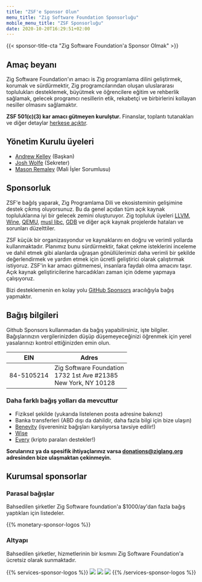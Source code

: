 ```yaml
---
title: "ZSF'e Sponsor Olun"
menu_title: "Zig Software Foundation Sponsorluğu"
mobile_menu_title: "ZSF Sponsorluğu"
date: 2020-10-20T16:29:51+02:00
---
```

{{< sponsor-title-cta "Zig Software Foundation'a Sponsor Olmak" >}}

## Amaç beyanı
Zig Software Foundation'ın amacı is Zig programlama dilini geliştirmek, korumak ve sürdürmektir, Zig programcılarından oluşan uluslararası toplulukları desteklemek, büyütmek ve öğrencilere eğitim ve rehberlik sağlamak, gelecek programcı nesillerin etik, rekabetçi ve birbirlerini kollayan nesiller olmasını sağlamaktır.

**ZSF 501(c)(3) kar amacı gütmeyen kurulştur.** Finanslar, toplantı tutanakları ve diğer detaylar [herkese açıktır](https://drive.google.com/drive/folders/1ucHARxVbhrBbuZDbhrGHYDTsYAs8_bMH?usp=sharing).

## Yönetim Kurulu üyeleri

- [Andrew Kelley](https://andrewkelley.me/) (Başkan)
- [Josh Wolfe](https://github.com/thejoshwolfe/) (Sekreter)
- [Mason Remaley](https://twitter.com/masonremaley/) (Mali İşler Sorumlusu)

## Sponsorluk

ZSF'e bağılş yaparak, Zig Programlama Dili ve ekosisteminin gelişimine destek çıkmış oluyorsunuz. Bu da genel açıdan tüm açık kaynak topluluklarına iyi bir gelecek zemini oluşturuyor. Zig topluluk üyeleri [LLVM](https://llvm.org/), [Wine](https://winehq.org/), [QEMU](https://qemu.org/), [musl libc](https://musl.libc.org/), [GDB](https://www.gnu.org/software/gdb/) ve diğer açık kaynak projelerde hataları ve sorunları düzelttiler.

ZSF küçük bir organizasyondur ve kaynaklarını en doğru ve verimli yollarda kullanmaktadır. Planımız bunu sürdürmektir, fakat çekme isteklerini inceleme ve dahil etmek gibi alanlarda uğraşan gönüllülerimizi daha verimli bir şekilde değerlendirmek ve yardım etmek için ücretli geliştirici olarak çalıştırmak istiyoruz. ZSF'in kar amacı gütmemesi, insanlara faydalı olma amacını taşır. Açık kaynak geliştiricilerine harcadıkları zaman için ödeme yapmaya çalışıyoruz.

Bizi desteklemenin en kolay yolu [GitHub Sponsors](https://github.com/sponsors/ziglang) aracılığıyla bağış yapmaktır.

## Bağış bilgileri
Github Sponsors kullanmadan da bağış yapabilirsiniz, işte bilgiler.
Bağışlarınızın vergilerinizden düşüp düşemeyeceğinizi öğrenmek için yerel yasalarınızı kontrol ettiğinizden emin olun.

|   **EIN**   | **Adres** |
|-------------|-----------|
| 84-5105214  | Zig Software Foundation  <br> 1732 1st Ave #21385  <br> New York, NY 10128|

### Daha farklı bağış yolları da mevcuttur
- Fiziksel şekilde (yukarıda listelenen posta adresine bakınız)
- Banka transferleri (ABD dışı da dahildir, daha fazla bilgi için bize ulaşın)
- [Benevity](https://benevity.com) (işvereniniz bağışları karşılıyorsa tavsiye edilir!)
- [Wise](https://wise.com)
- [Every](https://www.every.org/zig-software-foundation-inc/) (kripto paraları destekler!)

**Sorularınız ya da spesifik ihtiyaçlarınız varsa donations@ziglang.org adresinden bize ulaşmaktan çekinmeyin.**

## Kurumsal sponsorlar

### Parasal bağışlar
Bahsedilen şirketler Zig Software foundation'a $1000/ay'dan fazla bağış yaptıkları için listedeler.

{{% monetary-sponsor-logos %}}


### Altyapı
Bahsedilen şirketler, hizmetlerinin bir kısmını Zig Software Foundation'a ücretsiz olarak sunmaktadır.

{{% services-sponsor-logos %}}
![](/lavatech.png)
![](/dropbox.png)
![](/scaleway.png)
{{% /services-sponsor-logos %}}















